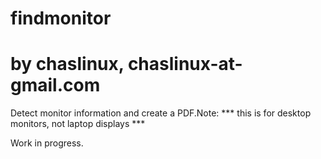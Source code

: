 # findmonitor
# by chaslinux, chaslinux-at-gmail.com

Detect monitor information and create a PDF.Note: *** this is for desktop monitors, not laptop displays ***

Work in progress.
